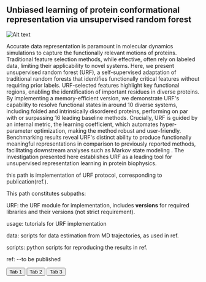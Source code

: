 ## Unbiased learning of protein conformational representation via unsupervised random forest

![Alt text](urf.png)

Accurate data representation is paramount in molecular dynamics simulations to capture the functionally relevant motions of proteins. Traditional feature selection methods, while effective, often rely on labeled data, limiting their applicability to novel systems. Here, we present unsupervised random forest (URF), a self-supervised adaptation of traditional random forests that identifies functionally critical features without requiring prior labels. URF-selected features highlight key functional regions, enabling the identification of important residues in diverse proteins. By implementing a memory-efficient version, we demonstrate URF's capability to resolve functional states in around 10 diverse systems, including folded and intrinsically disordered proteins, performing on par with or surpassing 16 leading baseline methods. Crucially, URF is guided by an internal metric, the learning coefficient, which automates hyper-parameter optimization, making the method robust and user-friendly. Benchmarking results reveal URF's distinct ability to produce functionally meaningful representations in comparison to previously reported methods, facilitating downstream analyses such as Markov state modeling . The investigation presented here establishes URF as a leading tool for unsupervised representation learning in protein biophysics.


this path is implementation of URF protocol, corresponding to publication(ref.).

This path constitutes subpaths: 

  URF: the URF module for implementation, includes __versions__ for required libraries and their versions (not strict requirement). 
  
  usage: tutorials for URF implementation 
  
  data: scripts for data estimation from MD trajectories, as used in ref. 
  
  scripts: python scripts for reproducing the results in ref.
  

ref: --to be published


<div>
  <button onclick="showContent('tab1')">Tab 1</button>
  <button onclick="showContent('tab2')">Tab 2</button>
  <button onclick="showContent('tab3')">Tab 3</button>
</div>

<div id="tab1" style="display:none;">Content for Tab 1</div>
<div id="tab2" style="display:none;">Content for Tab 2</div>
<div id="tab3" style="display:none;">Content for Tab 3</div>

<script>
  function showContent(tabId) {
    document.querySelectorAll('div[id^="tab"]').forEach(tab => tab.style.display = 'none');
    document.getElementById(tabId).style.display = 'block';
  }
</script>
